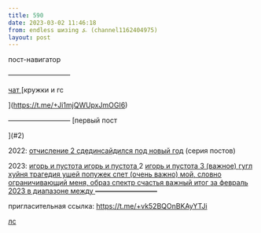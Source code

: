 ```yaml
---
title: 590
date: 2023-03-02 11:46:18
from: endless шизing ⍼ (channel1162404975)
layout: post
---
```


пост-навигатор

—————————

[чат
](https://t.me/+Ghfkt2c3YHk5ODUy)
[кружки и гс


](https://t.me/+Ji1mjQWUpxJmOGI6)


—————————
[первый пост

](#2)

2022:
[отчисление 2
](#454)
[сдединсайдился под новый год](#478) (серия постов)

2023:
[игорь и пустота
](#489)
[игорь и пустота ](#558)2
[игорь и пустота 3 (важное)
](#570)
[гугл хуйня
](#545)
[трагедия ушей
](#548)
[попужек спет (очень важно)
](#563)
[мой, словно ограничивающий меня, образ
](#578)
[спектр счастья
](#583)
[важный итог за февраль 2023
](#587)
[в диапазоне между
](#642)
**—————————**

пригласительная ссылка: 
<https://t.me/+vk52BQOnBKAyYTJi>

[лс](https://t.me/myEndlessMind)
